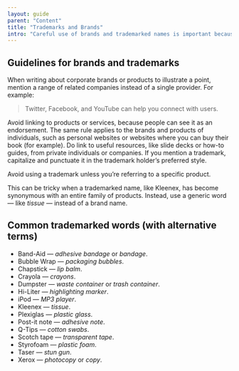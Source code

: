 ```yaml
---
layout: guide
parent: "Content"
title: "Trademarks and Brands"
intro: "Careful use of brands and trademarked names is important because the government shouldn’t endorse specific brands or products."
---
```


## Guidelines for brands and trademarks

When writing about corporate brands or products to illustrate a point, mention a range of related companies instead of a single provider. For example:

> Twitter, Facebook, and YouTube can help you connect with users.

Avoid linking to products or services, because people can see it as an endorsement. The same rule applies to the brands and products of individuals, such as personal websites or websites where you can buy their book (for example). Do link to useful resources, like slide decks or how-to guides, from private individuals or companies. If you mention a trademark, capitalize and punctuate it in the trademark holder’s preferred style.

Avoid using a trademark unless you’re referring to a specific product.

This can be tricky when a trademarked name, like Kleenex, has become synonymous with an entire family of products. Instead, use a generic word — like *tissue* — instead of a brand name.

## Common trademarked words (with alternative terms)

-   Band-Aid — *adhesive bandage* or *bandage*.
-   Bubble Wrap — *packaging bubbles*.
-   Chapstick — *lip balm*.
-   Crayola — *crayons*.
-   Dumpster — *waste container* or *trash container*.
-   Hi-Liter — *highlighting marker*.
-   iPod — *MP3 player*.
-   Kleenex — *tissue*.
-   Plexiglas — *plastic glass*.
-   Post-it note — *adhesive note*.
-   Q-Tips — *cotton swabs*.
-   Scotch tape — *transparent tape*.
-   Styrofoam — *plastic foam*.
-   Taser — *stun gun*.
-   Xerox — *photocopy* or *copy*.
